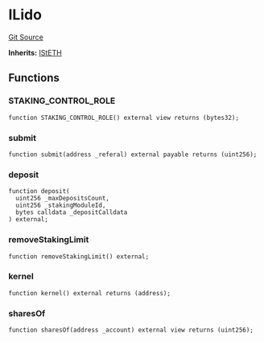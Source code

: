 # ILido

[Git Source](https://github.com/lidofinance/community-staking-module/blob/8ce9441dce1001c93d75d065f051013ad5908976/src/interfaces/ILido.sol)

**Inherits:**
[IStETH](/src/interfaces/IStETH.sol/interface.IStETH.md)

## Functions

### STAKING_CONTROL_ROLE

```solidity
function STAKING_CONTROL_ROLE() external view returns (bytes32);
```

### submit

```solidity
function submit(address _referal) external payable returns (uint256);
```

### deposit

```solidity
function deposit(
  uint256 _maxDepositsCount,
  uint256 _stakingModuleId,
  bytes calldata _depositCalldata
) external;
```

### removeStakingLimit

```solidity
function removeStakingLimit() external;
```

### kernel

```solidity
function kernel() external returns (address);
```

### sharesOf

```solidity
function sharesOf(address _account) external view returns (uint256);
```
